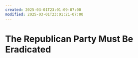 ```yaml
---
created: 2025-03-01T23:01:09-07:00
modified: 2025-03-01T23:01:21-07:00
---
```


# The Republican Party Must Be Eradicated

